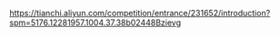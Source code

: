 https://tianchi.aliyun.com/competition/entrance/231652/introduction?spm=5176.12281957.1004.37.38b02448Bzievg
